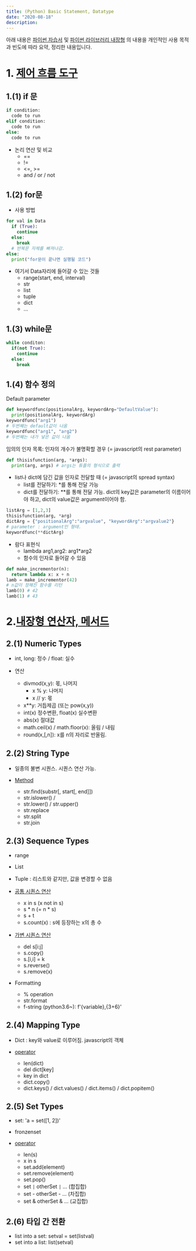 ```yaml
---
title: (Python) Basic Statement, Datatype
date: "2020-08-18"
description: 
---
```



아래 내용은 <a href="https://docs.python.org/ko/3.8/tutorial/index.html">파이썬 자습서</a> 및 <a href="https://docs.python.org/ko/3.8/library/stdtypes.html">파이썬 라이브러리 내장형</a> 의 내용을 개인적인 사용 목적과 빈도에 따라 요약, 정리한 내용입니다. 

# 1. <a href="https://docs.python.org/ko/3.8/tutorial/controlflow.html">제어 흐름 도구</a>
## 1.(1) if 문
```py
if condition:
  code to run
elif condition:
  code to run
else:
  code to run
```

- 논리 연산 및 비교
  - == 
  - != 
  - <=, >=
  - and  / or / not

## 1.(2) for문
- 사용 방법

```py
for val in Data
  if (True):
    continue
  else:
    break 
  # 반복문 자체를 빠져나감.
else:
  print("for문이 끝나면 실행될 코드")
```
- 여기서 Data자리에 들어갈 수 있는 것들
  - range(start, end, interval)
  - str
  - list
  - tuple
  - dict
  - ...

## 1.(3) while문
```py
while conditon:
  if(not True):
    continue
  else:
    break
```

## 1.(4) 함수 정의


Default parameter
```py
def keywordfunc(positionalArg, keywordArg="DefaultValue"):
  print(positionalArg, keywordArg)
keywordfunc("arg1") 
# 두번째는 default값이 나옴
keywordfunc("arg1", "arg2") 
# 두번째는 내가 넣은 값이 나옴
```


임의의 인자 목록: 인자의 개수가 불명확할 경우 (= javascript의 rest parameter)
```py
def thisisfunction(arg, *args):
  print(arg, args) # args는 튜플의 형식으로 출력
```

- list나 dict에 담긴 값을 인자로 전달할 때 (= javascript의 spread syntax)
  - list를 전달하기: *를 통해 전달 가능
  - dict를 전달하기: **를 통해 전달 가능. dict의 key값은 parameter의 이름이어야 하고, dict의 value값은 argument이어야 함.

```py
listArg = [1,2,3]
thisisfunction(arg, *arg)
dictArg = {"positionalArg":"argvalue", "keywordArg":"argvalue2"}  
# parameter : argument인 형태.
keywordfunc(**dictArg)
```

- 람다 표현식
  - lambda arg1,arg2: arg1*arg2
  - 함수의 인자로 들어갈 수 있음

```py
def make_incrementor(n):
  return lambda x: x + n
lamb = make_incrementor(42) 
# n값이 정해진 함수를 리턴
lamb(0) # 42
lamb(1) # 43
```

# 2.<a href="https://docs.python.org/ko/3.8/library/stdtypes.html#numeric-types-int-float-complex">내장형 연산자, 메서드</a>

## 2.(1) Numeric Types
- int, long: 정수 / float: 실수

- 연산
  - divmod(x,y): 몫, 나머지
    - x % y: 나머지
    - x // y: 몫
  - x**y: 거듭제곱 (또는 pow(x,y))
  - int(x) 정수변환, float(x) 실수변환
  - abs(x) 절대값
  - math.ceil(x) / math.floor(x): 올림 / 내림
  - round(x,[,n]): x를 n의 자리로 반올림.

## 2.(2) String Type
- 일종의 불변 시퀀스. 시퀀스 연산 가능.

- <a href="https://docs.python.org/ko/3.8/library/stdtypes.html#string-methods">Method</a>
  - str.find(substr[, start[, end]])
  - str.islower() / 
  - str.lower() / str.upper()
  - str.replace
  - str.split
  - str.join


## 2.(3) Sequence Types
- range
- List
- Tuple : 리스트와 같지만, 값을 변경할 수 없음

- <a href="https://docs.python.org/ko/3.8/library/stdtypes.html#common-sequence-operations">공통 시퀀스 연산</a>
  - x in s (x not in s)
  - s * n (= n * s)
  - s + t
  - s.count(x) : s에 등장하는 x의 총 수 

- <a href="https://docs.python.org/ko/3.8/library/stdtypes.html#mutable-sequence-types">가변 시퀀스 연산</a>
  - del s[i:j]
  - s.copy()
  - s.[i,i] = k
  - s.reverse()
  - s.remove(x)

- Formatting
  - % operation
  - str.format
  - f-string (python3.6~): f'{variable},{3+6}'

## 2.(4) Mapping Type
- Dict : key와 value로 이루어짐. javascript의 객체

- <a href="https://docs.python.org/ko/3.8/library/stdtypes.html#mapping-types-dict">operator</a>
  - len(dict)
  - del dict[key]
  - key in dict
  - dict.copy()
  - dict.keys() / dict.values() / dict.items() / dict.popitem()

## 2.(5) Set Types
- set: 'a = set([1, 2])'
- fronzenset

- <a href="https://docs.python.org/ko/3.8/library/stdtypes.html#set-types-set-frozenset">operator</a>
  - len(s)
  - x in s
  - set.add(element)
  - set.remove(element)
  - set.pop()
  - set `|` otherSet `|` ... (합집합)
  - set - otherSet - ... (차집합)
  - set & otherSet & ... (교집합) 

## 2.(6) 타입 간 전환
- list into a set: setval = set(listval)
- set into a list: list(setval)
